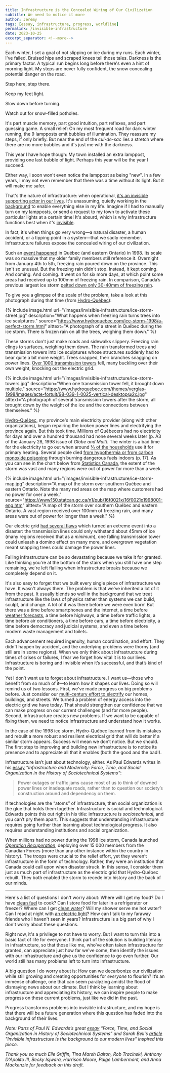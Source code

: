 ```yaml
---
title: Infrastructure is the Concealed Wiring of Our Civilization
subtitle: We need to notice it more
author: Jeremy
tags: [essay, infrastructure, progress, worldline]
permalink: /invisible-infrastructure
date: 2023-10-25
excerpt_separator: <!--more-->
---
```


Each winter, I set a goal of not slipping on ice during my runs. Each winter, I've failed. Bruised hips and scraped knees tell those tales. Darkness is the primary factor. A typical run begins long before there's even a hint of morning light. My steps are never fully confident, the snow concealing potential danger on the road. 

Step here, step there.

Keep my feet light.

Slow down before turning.

Watch out for snow-filled potholes.

It's part muscle memory, part good intuition, part reflexes, and part guessing game. A small relief: On my most frequent road for dark winter running, the 9 lampposts emit bubbles of illumination. They reassure my steps, if only briefly. But near the end of the _cul-de-sac_ lies a stretch where there are no more bubbles and it's just me with the darkness.

This year I have hope though: My town installed an extra lamppost, providing one last bubble of light. Perhaps this year will be the year I succeed.

Either way, I soon won't even notice the lamppost as being "new". In a few years, I may not even remember that there was a time without its light. But it will make me safer.

That's the nature of infrastructure: when operational, [it's an invisible supporting actor in our lives](http://pne.people.si.umich.edu/PDF/twente.pdf). It's unassuming, quietly working in the [background](https://pursuit.unimelb.edu.au/articles/invisible-infrastructure-is-the-background-to-our-modern-lives) to enable everything else in my life. Imagine if I had to manually turn on my lampposts, or send a request to my town to activate these particular lights at a certain time! It's absurd, which is why infrastructure functions best when it's [invisible](https://www.theatlantic.com/technology/archive/2015/08/how-to-see-invisible-infrastructure/401204/).

In fact, it's when things go very wrong—a natural disaster, a human accident, or a tipping point in a system—that we sadly remember. Infrastructure failures expose the concealed wiring of our civilization.<!--more-->

Such an [event happened](https://en.wikipedia.org/wiki/January_1998_North_American_ice_storm) in Québec (and eastern Ontario) in 1998. Its scale was so massive that my older family members still reference it. Overnight from January 4th to 5th, freezing rain poured down on the province. This isn't so unusual. But the freezing rain didn't stop. Instead, it kept coming. And coming. And coming. It went on for six more days, at which point some areas had received up to 100mm of freezing rain. In comparison, Canada’s previous largest ice storm [pelted down only 30-40mm of freezing rain](https://www150.statcan.gc.ca/n1/en/catalogue/11-008-X19980034006).

To give you a glimpse of the scale of the problem, take a look at this photograph during that time (from [Hydro-Québec](https://www.hydroquebec.com/ice-storm-1998/a-perfect-storm.html)):


{% include image.html url="/images/invisible-infrastructure/ice-storm-street.jpg" description="What happens when freezing rain turns trees into ice sculptures." source="https://www.hydroquebec.com/ice-storm-1998/a-perfect-storm.html" alttext="A photograph of a street in Québec during the ice storm. There is frozen rain on all the trees, weighing them down." %}


These storms don't just make roads and sidewalks slippery. Freezing rain clings to surfaces, weighing them down. The rain transformed trees and transmission towers into ice sculptures whose structures suddenly had to bear quite a bit more weight. Trees snapped, their branches snagging on power lines. [Over 1000 transmission towers](https://www150.statcan.gc.ca/n1/en/catalogue/11-008-X19980034006) fell, many buckling over their own weight, knocking out the electric grid.



{% include image.html url="/images/invisible-infrastructure/ice-storm-towers.jpg" description="When one transmission tower fell, it brought down multiple." source="https://www.hydroquebec.com/themes/verglas-1998/images/acte-fortuit/98-039-1-0025-vertical-desktop@2x.jpg" alttext="A photograph of several transmission towers after the storm, all brought down by the weight of the ice and the connections between themselves." %}

[Hydro-Québec](https://www.hydroquebec.com/), my province's main electricity provider (along with other organizations), began repairing the broken power lines and electrifying the province again. But this took time. Millions of Québecers had no electricity for days and over a hundred thousand had none several weeks later (p. A3 of the January 28, 1998 issue of _Globe and Mail_). The winter is a bad time for the electricity to go out when around [⅔ of the households](https://statistique.quebec.ca/pls/ken/ken213_afich_tabl.page_tabl?p_iden_tran=REPERRYEEL12514587669641609*UN&p_lang=1&p_id_ss_domn=994&p_id_raprt=776) use it for primary heating. Several people died [from hypothermia or from carbon monoxide poisoning](https://www.iclr.org/wp-content/uploads/PDFS/1998_ice_storm_report_french.pdf) through burning dangerous fuels indoors (p. 17). As you can see in the chart below from [Statistics Canada](https://www150.statcan.gc.ca/n1/pub/16f0021x/16f0021x1998001-eng.htm), the extent of the storm was vast and many regions were out of power for more than a week.



{% include image.html url="/images/invisible-infrastructure/ice-storm-map.jpg" description="A map of the storm over southern Québec and eastern Ontario. Note the many red areas on the map where customers had no power for over a week." source="https://www150.statcan.gc.ca/n1/pub/16f0021x/16f0021x1998001-eng.htm" alttext="A map of the storm over southern Québec and eastern Ontario. A vast region received over 100mm of freezing rain, and many areas were out of power for longer than a week." %}


Our electric grid [had several flaws](https://www.hydroquebec.com/ice-storm-1998/after-the-storm.html) which turned an extreme event into a disaster: the transmission lines could only withstand about 45mm of ice (many regions received that as a _minimum_), one falling transmission tower could unleash a domino effect on many more, and overgrown vegetation meant snapping trees could damage the power lines.

Failing infrastructure can be so devastating because we take it for granted. Like thinking you're at the bottom of the stairs when you still have one step remaining, we're left flailing when infrastructure breaks because we completely depend on it.

It's also easy to forget that we built every single piece of infrastructure we have. It wasn't always there. The problem is that we've inherited a lot of it from the past. It usually blends so well in the background that we treat infrastructure like the laws of physics rather than systems we can build, sculpt, and change. A lot of it was there before we were even born! But there was a time before smartphones and the internet, a time before [weather forecasts](https://cotejer.github.io/weather-forecasting), a time before highways, a time before traffic lights, a time before air conditioners, a time before cars, a time before electricity, a time before democracy and judicial systems, and even a time before modern waste management and toilets.

Each advancement required ingenuity, human coordination, and effort. They didn't happen by accident, and the underlying problems were thorny (and still are in some regions). When we only think about infrastructure during times of crises or failures, I fear we forget how vital it is to our lives. Infrastructure is boring and invisible when it’s successful, and that’s kind of the point.

Yet I don’t want us to forget about infrastructure. I want us—those who benefit from so much of it—to learn how it shapes our lives. Doing so will remind us of two lessons. First, we've made progress on big problems before. Just consider our [multi-century effort to electrify](https://www.electricity.ca/knowledge-centre/about-the-electricity-sector/history-of-electricity/) our homes, buildings, and streets. We turned a problem of energy access into the electric grid we have today. That should strengthen our confidence that we can make progress on our current challenges (and for more people). Second, infrastructure creates new problems. If we want to be capable of fixing them, we need to notice infrastructure and understand how it works.

In the case of the 1998 ice storm, Hydro-Québec learned from its mistakes and rebuilt a more robust and resilient electrical grid that will do better if a similar storm appears. Success will mean we don’t notice. But we should. The first step to improving and building new infrastructure is to notice its presence and to appreciate all that it enables (both the good and the bad!).

Infrastructure isn’t just about technology, either. As Paul Edwards writes in his [essay](http://pne.people.si.umich.edu/PDF/twente.pdf) _“Infrastructure and Modernity: Force, Time, and Social Organization in the History of Sociotechnical Systems”_:


> Power outages or traffic jams cause most of us to think of downed power lines or inadequate roads, rather than to question our society’s construction around and dependency on them.

If technologies are the “atoms” of infrastructure, then social organization is the glue that holds them together. Infrastructure is social and technological. Edwards points this out right in his title: infrastructure is _sociotechnical_, and you can’t pry them apart. This suggests that understanding infrastructure requires going further than learning about technological progress. It also requires understanding institutions and social organization.

When millions had no power during the 1998 ice storm, Canada launched _[Operation Recuperation](https://web.archive.org/web/20060529011947/http://www.forces.gc.ca/site/Operations/recuperation_e.asp)_, deploying over 15 000 members from the Canadian Forces (more than any other instance within the country in history). The troops were crucial to the relief effort, yet they weren’t infrastructure in the form of technology. Rather, they were an institution that Canada could call upon when disaster struck. In this sense, I consider them just as much part of infrastructure as the electric grid that Hydro-Québec rebuilt. They both enabled the storm to recede into history and the back of our minds.


---

Here's a list of questions I don't worry about: Where will I get my food? Do I have [clean fuel](https://ourworldindata.org/grapher/access-to-clean-fuels-and-technologies-for-cooking) to cook? Can I store food for later in a refrigerator or freezer? Where can I get [clean water](https://ourworldindata.org/explorers/water-and-sanitation?facet=none&Resource=Drinking+water&Level+of+Access=Safely+managed&Residence=Total&Relative+to+population=Share+of+population)? Will my shower serve me hot water? Can I read at night with [an electric light](https://ourworldindata.org/grapher/share-of-the-population-with-access-to-electricity)? How can I talk to my faraway friends who I haven't seen in years? Infrastructure is a big part of why I don't worry about these questions.

Right now, it's a privilege to not have to worry. But I want to turn this into a basic fact of life for everyone. I think part of the solution is building literacy in infrastructure, so that those like me, who’ve often taken infrastructure for granted, can appreciate just how far we've come, then identify the issues with our infrastructure and give us the confidence to go even further. Our world still has many problems left to turn into infrastructure.

A big question I do worry about is: How can we decarbonize our civilization while still growing and creating opportunities for _everyone_ to flourish? It’s an immense challenge, one that can seem paralyzing amidst the flood of dismaying news about our climate. But I think by learning about infrastructure and appreciating its history, we can inspire people to make progress on these current problems, just like we did in the past.

Progress transforms problems into invisible infrastructure, and my hope is that there will be a future generation where this question has faded into the background of their lives.

_Note: Parts of Paul N. Edwards’s great [essay](http://pne.people.si.umich.edu/PDF/twente.pdf) “Force, Time, and Social Organization in History of Sociotechnical Systems” and Sarah Bell's [article](https://pursuit.unimelb.edu.au/articles/invisible-infrastructure-is-the-background-to-our-modern-lives) "Invisible infrastructure is the background to our modern lives" inspired this piece._

_Thank you so much Elle Griffin, Tina Marsh Dalton, Rob Tracinski, Anthony D'Apolito III, Becky Isjwara, Harrison Moore, Paige Lambermont, and Anna Mackenzie for feedback on this draft._